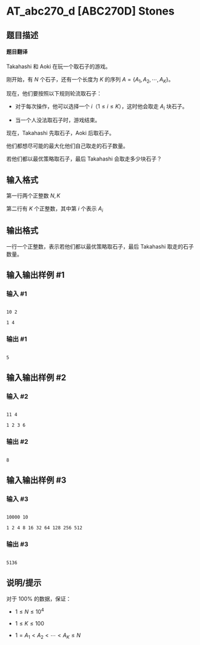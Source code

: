 # AT_abc270_d [ABC270D] Stones

## 题目描述

#### 题目翻译
Takahashi 和 Aoki 在玩一个取石子的游戏。

刚开始，有 $N$ 个石子，还有一个长度为 $K$ 的序列 $A = \{A_1,A_2,\cdots,A_K\}$。

现在，他们要按照以下规则轮流取石子：

* 对于每次操作，他可以选择一个 $i$（$1 \leq i \leq K$），这时他会取走 $A_i$ 块石子。

* 当一个人没法取石子时，游戏结束。

现在，Takahashi 先取石子，Aoki 后取石子。
他们都想尽可能的最大化他们自己取走的石子数量。

若他们都以最优策略取石子，最后 Takahashi 会取走多少块石子？

## 输入格式

第一行两个正整数 $N, K$

第二行有 $K$ 个正整数，其中第 $i$ 个表示 $A_i$

## 输出格式

一行一个正整数，表示若他们都以最优策略取石子，最后 Takahashi 取走的石子数量。

## 输入输出样例 #1

### 输入 #1

```
10 2
1 4
```

### 输出 #1

```
5
```

## 输入输出样例 #2

### 输入 #2

```
11 4
1 2 3 6
```

### 输出 #2

```
8
```

## 输入输出样例 #3

### 输入 #3

```
10000 10
1 2 4 8 16 32 64 128 256 512
```

### 输出 #3

```
5136
```

## 说明/提示

对于 $100\%$ 的数据，保证：
* $1 \leq N \leq 10^4$
* $1 \leq K \leq 100$
* $1 = A_1 < A_2 < \cdots < A_K \leq N$